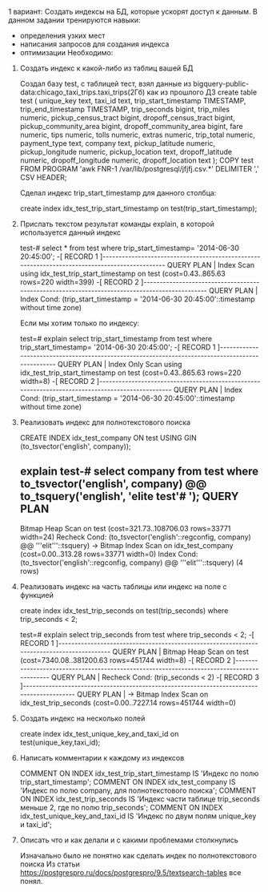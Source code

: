1 вариант:
Создать индексы на БД, которые ускорят доступ к данным.
В данном задании тренируются навыки:
- определения узких мест
- написания запросов для создания индекса
- оптимизации
Необходимо:
1) Создать индекс к какой-либо из таблиц вашей БД

    Создал базу test, с таблицей тест, взял данные из bigquery-public-data:chicago_taxi_trips.taxi_trips(2Гб) как из прошлого ДЗ
    create  table test (
    unique_key text,
    taxi_id text,
    trip_start_timestamp TIMESTAMP,
    trip_end_timestamp TIMESTAMP,
    trip_seconds bigint,
    trip_miles numeric,
    pickup_census_tract bigint,
    dropoff_census_tract bigint,
    pickup_community_area bigint,
    dropoff_community_area bigint,
    fare numeric,
    tips numeric,
    tolls numeric,
    extras numeric,
    trip_total numeric,
    payment_type text,
    company text,
    pickup_latitude numeric,
    pickup_longitude numeric,
    pickup_location text,
    dropoff_latitude numeric,
    dropoff_longitude numeric,
    dropoff_location text
    );
    COPY test FROM PROGRAM 'awk FNR-1 /var/lib/postgresql/jfjfj.csv.*' DELIMITER ',' CSV HEADER;

    Сделал индекс trip_start_timestamp для данного столбца:

    create index idx_test_trip_start_timestamp on test(trip_start_timestamp);

2) Прислать текстом результат команды explain, в которой используется данный индекс

    test-# select * from test where trip_start_timestamp= '2014-06-30 20:45:00';
    -[ RECORD 1 ]----------------------------------------------------------------------------------------------
    QUERY PLAN | Index Scan using idx_test_trip_start_timestamp on test  (cost=0.43..865.63 rows=220 width=399)
    -[ RECORD 2 ]----------------------------------------------------------------------------------------------
    QUERY PLAN |   Index Cond: (trip_start_timestamp = '2014-06-30 20:45:00'::timestamp without time zone)

    Если мы хотим только по индексу:

    test=# explain
    select  trip_start_timestamp from test where trip_start_timestamp= '2014-06-30 20:45:00';
    -[ RECORD 1 ]-------------------------------------------------------------------------------------------------
    QUERY PLAN | Index Only Scan using idx_test_trip_start_timestamp on test  (cost=0.43..865.63 rows=220 width=8)
    -[ RECORD 2 ]-------------------------------------------------------------------------------------------------
    QUERY PLAN |   Index Cond: (trip_start_timestamp = '2014-06-30 20:45:00'::timestamp without time zone)

3) Реализовать индекс для полнотекстового поиска

    CREATE INDEX idx_test_company ON test USING GIN (to_tsvector('english', company));
    
    explain
    test-# select company from test where to_tsvector('english', company) @@ to_tsquery('english', 'elite
    test'# ');
                                           QUERY PLAN
    -----------------------------------------------------------------------------------------
     Bitmap Heap Scan on test  (cost=321.73..108706.03 rows=33771 width=24)
       Recheck Cond: (to_tsvector('english'::regconfig, company) @@ '''elit'''::tsquery)
       ->  Bitmap Index Scan on idx_test_company  (cost=0.00..313.28 rows=33771 width=0)
             Index Cond: (to_tsvector('english'::regconfig, company) @@ '''elit'''::tsquery)
    (4 rows)

4) Реализовать индекс на часть таблицы или индекс на поле с функцией

    create index idx_test_trip_seconds on test(trip_seconds) where trip_seconds < 2;

    test=# explain
    select trip_seconds from test where trip_seconds < 2;
    -[ RECORD 1 ]------------------------------------------------------------------------------------------
    QUERY PLAN | Bitmap Heap Scan on test  (cost=7340.08..381200.63 rows=451744 width=8)
    -[ RECORD 2 ]------------------------------------------------------------------------------------------
    QUERY PLAN |   Recheck Cond: (trip_seconds < 2)
    -[ RECORD 3 ]------------------------------------------------------------------------------------------
    QUERY PLAN |   ->  Bitmap Index Scan on idx_test_trip_seconds  (cost=0.00..7227.14 rows=451744 width=0)

5) Создать индекс на несколько полей

    create index idx_test_unique_key_and_taxi_id on test(unique_key,taxi_id);

6) Написать комментарии к каждому из индексов

    COMMENT ON INDEX idx_test_trip_start_timestamp IS 'Индекс по полю trip_start_timestamp';
    COMMENT ON INDEX idx_test_company IS 'Индекс по полю company, для полнотекстового поиска';
    COMMENT ON INDEX idx_test_trip_seconds IS 'Индекс части таблице trip_seconds меньше 2, где по полю trip_seconds';
    COMMENT ON INDEX idx_test_unique_key_and_taxi_id IS 'Индекс по двум полям unique_key и taxi_id';

7) Описать что и как делали и с какими проблемами столкнулись

    Изначально было не понятно как сделать индек по полнотекстового поиска
    Из статьи https://postgrespro.ru/docs/postgrespro/9.5/textsearch-tables все понял.